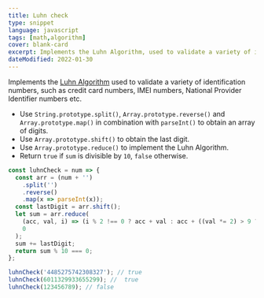 ```yaml
---
title: Luhn check
type: snippet
language: javascript
tags: [math,algorithm]
cover: blank-card
excerpt: Implements the Luhn Algorithm, used to validate a variety of identification numbers.
dateModified: 2022-01-30
---
```


Implements the [Luhn Algorithm](https://en.wikipedia.org/wiki/Luhn_algorithm) used to validate a variety of identification numbers, such as credit card numbers, IMEI numbers, National Provider Identifier numbers etc.

- Use `String.prototype.split()`, `Array.prototype.reverse()` and `Array.prototype.map()` in combination with `parseInt()` to obtain an array of digits.
- Use `Array.prototype.shift()` to obtain the last digit.
- Use `Array.prototype.reduce()` to implement the Luhn Algorithm.
- Return `true` if `sum` is divisible by `10`, `false` otherwise.

```js
const luhnCheck = num => {
  const arr = (num + '')
    .split('')
    .reverse()
    .map(x => parseInt(x));
  const lastDigit = arr.shift();
  let sum = arr.reduce(
    (acc, val, i) => (i % 2 !== 0 ? acc + val : acc + ((val *= 2) > 9 ? val - 9 : val)),
    0
  );
  sum += lastDigit;
  return sum % 10 === 0;
};
```

```js
luhnCheck('4485275742308327'); // true
luhnCheck(6011329933655299); //  true
luhnCheck(123456789); // false
```
